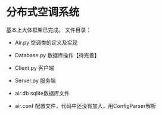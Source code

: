 # 分布式空调系统

基本上大体框架已完成。
文件目录：
- Air.py 空调类的定义及实现
- Database.py 数据库操作【待完善】
- Client.py 客户端
- Server.py 服务端

- air.db sqlite数据库文件
- air.conf 配置文件，代码中还没有加入，用ConfigParser解析

